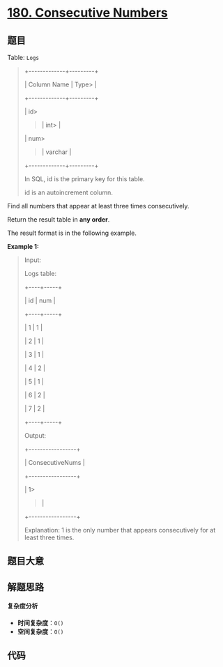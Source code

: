 # [180. Consecutive Numbers](https://leetcode.com/problems/consecutive-numbers/)

## 题目

Table: `Logs`

> +-------------+---------+
>
> | Column Name | Type>
> |
>
> +-------------+---------+
>
> | id>
>
> > | int>
> > |
>
> | num>
>
> > | varchar |
>
> +-------------+---------+
>
> In SQL, id is the primary key for this table.
>
> id is an autoincrement column.

Find all numbers that appear at least three times consecutively.

Return the result table in **any order**.

The result format is in the following example.

**Example 1:**

> Input:
>
> Logs table:
>
> +----+-----+
>
> | id | num |
>
> +----+-----+
>
> | 1 | 1 |
>
> | 2 | 1 |
>
> | 3 | 1 |
>
> | 4 | 2 |
>
> | 5 | 1 |
>
> | 6 | 2 |
>
> | 7 | 2 |
>
> +----+-----+
>
> Output:
>
> +-----------------+
>
> | ConsecutiveNums |
>
> +-----------------+
>
> | 1>
>
> > |
>
> +-----------------+
>
> Explanation: 1 is the only number that appears consecutively for at least three times.

## 题目大意

## 解题思路

#### 复杂度分析

- **时间复杂度**：`O()`
- **空间复杂度**：`O()`

## 代码

```javascript

```
